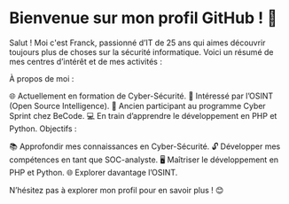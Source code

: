 # Bienvenue sur mon profil GitHub ! 👋

Salut ! Moi c'est Franck, passionné d’IT de 25 ans qui aimes découvrir toujours plus de choses sur la sécurité informatique. Voici un résumé de mes centres d’intérêt et de mes activités :

À propos de moi :

🌐 Actuellement en formation de Cyber-Sécurité.
👀 Intéressé par l’OSINT (Open Source Intelligence).
💼 Ancien participant au programme Cyber Sprint chez BeCode.
💻 En train d’apprendre le développement en PHP et Python.
Objectifs :

📚 Approfondir mes connaissances en Cyber-Sécurité.
🔓 Développer mes compétences en tant que SOC-analyste.
🖥️ Maîtriser le développement en PHP et Python.
🌐 Explorer davantage l’OSINT.

N’hésitez pas à explorer mon profil pour en savoir plus ! 😊

